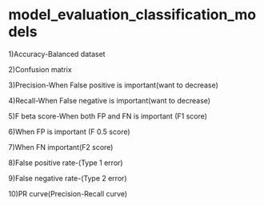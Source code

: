 # model_evaluation_classification_models
  
  1)Accuracy-Balanced dataset
  
  2)Confusion matrix
  
  3)Precision-When False positive is important(want to decrease)
  
  4)Recall-When False negative  is important(want to decrease)
  
  5)F beta score-When both FP and FN is important (F1 score)
  
  6)When FP is important (F 0.5 score)
  
  7)When FN important(F2 score)
  
  8)False positive rate-(Type 1 error)
  
  9)False negative rate-(Type 2 error)
  
  10)PR curve(Precision-Recall curve)
